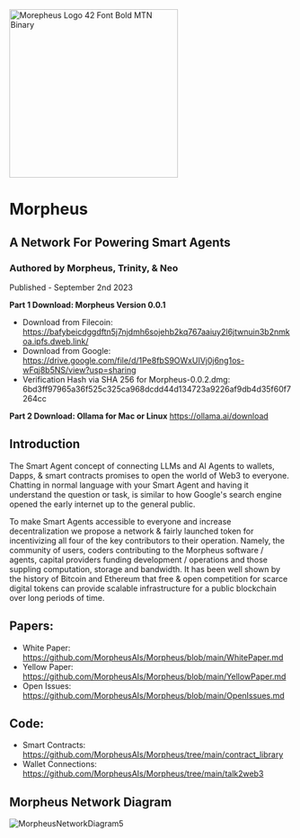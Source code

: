 <img width="300" alt="Morepheus Logo 42 Font Bold MTN Binary" src="https://github.com/MorpheusAIs/Paper/assets/1563345/1e15f574-2c0c-4382-b0d9-8ff4661d2b4f">

# Morpheus
## A Network For Powering Smart Agents
### Authored by Morpheus, Trinity, & Neo
Published - September 2nd 2023

**Part 1 Download: Morpheus Version 0.0.1**
- Download from Filecoin: https://bafybeicdggdftn5j7njdmh6sojehb2kq767aaiuy2l6jtwnuin3b2nmkoa.ipfs.dweb.link/
- Download from Google: https://drive.google.com/file/d/1Pe8fbS9OWxUIVj0j6ng1os-wFqj8b5NS/view?usp=sharing
- Verification Hash via SHA 256 for Morpheus-0.0.2.dmg: 6bd3ff97965a36f525c325ca968dcdd44d134723a9226af9db4d35f60f7264cc

**Part 2 Download: Ollama for Mac or Linux**
https://ollama.ai/download

## Introduction 
The Smart Agent concept of connecting LLMs and AI Agents to wallets, Dapps, & smart contracts promises to open the world of Web3 to everyone. Chatting in normal language with your Smart Agent and having it understand the question or task, is similar to how Google's search engine opened the early internet up to the general public.

To make Smart Agents accessible to everyone and increase decentralization we propose a network & fairly launched token for incentivizing all four of the key contributors to their operation. Namely, the community of users, coders contributing to the Morpheus software / agents, capital providers funding development / operations and those suppling computation, storage and bandwidth. It has been well shown by the history of Bitcoin and Ethereum that free & open competition for scarce digital tokens can provide scalable infrastructure for a public blockchain over long periods of time.

## Papers:
- White Paper: https://github.com/MorpheusAIs/Morpheus/blob/main/WhitePaper.md
- Yellow Paper: https://github.com/MorpheusAIs/Morpheus/blob/main/YellowPaper.md
- Open Issues: https://github.com/MorpheusAIs/Morpheus/blob/main/OpenIssues.md

## Code:
- Smart Contracts: https://github.com/MorpheusAIs/Morpheus/tree/main/contract_library
- Wallet Connections: https://github.com/MorpheusAIs/Morpheus/tree/main/talk2web3

## Morpheus Network Diagram
![MorpheusNetworkDiagram5](https://github.com/MorpheusAIs/Morpheus/assets/1563345/19fc43d3-6ceb-4072-9401-ec92de6e1ca6)
